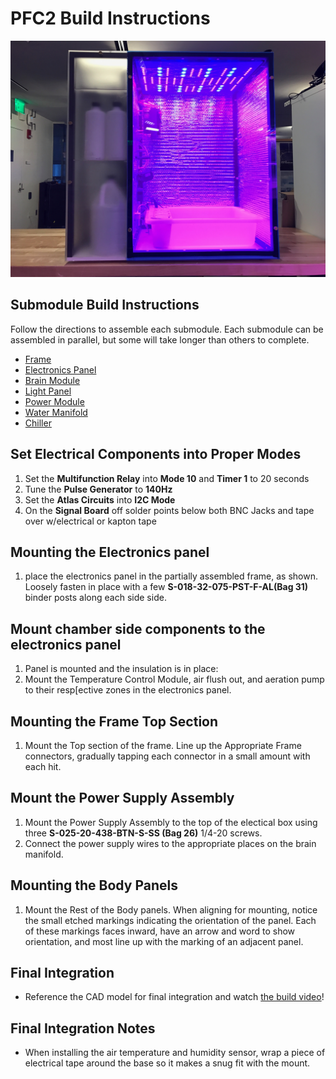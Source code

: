 # PFC2 Build Instructions

![pfc2](Instructions/Photos/pfc2.jpg)

## Submodule Build Instructions
Follow the directions to assemble each submodule. Each submodule can be assembled in parallel, but some will take longer than others to complete.

- [Frame](./Instructions/frame.md)
- [Electronics Panel](./Instructions/electronics_panel.md)
- [Brain Module](./Instructions/brain_module.md)
- [Light Panel](./Instructions/light_panel.md)
- [Power Module](./Instructions/power_module.md)
- [Water Manifold](./Instructions/water_manifold.md)
- [Chiller](./Instructions/chiller.md)

## Set Electrical Components into Proper Modes
1. Set the **Multifunction Relay** into **Mode 10** and **Timer 1** to 20 seconds
1. Tune the **Pulse Generator** to **140Hz**
1. Set the **Atlas Circuits** into **I2C Mode**
1. On the **Signal Board** off solder points below both BNC Jacks and tape over w/electrical or kapton tape

## Mounting the Electronics panel
1. place the electronics panel in the partially assembled frame, as shown.<!-- TODO: Not shown --> Loosely fasten in place with a few **S-018-32-075-PST-F-AL(Bag 31)** binder posts along each side side.

## Mount chamber side components to the electronics panel
 1. Panel is mounted and the insulation is in place:
 1. Mount the Temperature Control Module, air flush out, and aeration pump to their resp[ective zones in the electronics panel.

## Mounting the Frame Top Section
1. Mount the Top section of the frame. Line up the Appropriate Frame connectors, gradually tapping each connector in a small amount with each hit.

## Mount the Power Supply Assembly
1. Mount the Power Supply Assembly to the top of the electical box using three **S-025-20-438-BTN-S-SS (Bag 26)** 1/4-20 screws.
1. Connect the power supply wires to the appropriate places on the brain manifold.

## Mounting the Body Panels
1. Mount the Rest of the Body panels. When aligning for mounting, notice the small etched markings indicating the orientation of the panel. Each of these markings faces inward, have an arrow and word to show orientation, and most line up with the marking of an adjacent panel.

## Final Integration
- Reference the CAD model for final integration and watch [the build video](https://youtu.be/Uf1FqjcPWsI)!

## Final Integration Notes
 - When installing the air temperature and humidity sensor, wrap a piece of electrical tape around the base so it makes a snug fit with the mount.
